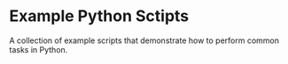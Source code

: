 # Example Python Sctipts
A collection of example scripts that demonstrate how to perform common tasks in Python.